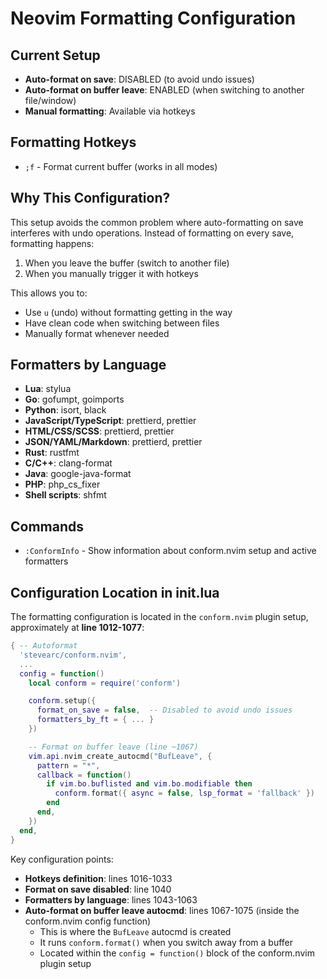 # Neovim Formatting Configuration

## Current Setup

- **Auto-format on save**: DISABLED (to avoid undo issues)
- **Auto-format on buffer leave**: ENABLED (when switching to another file/window)
- **Manual formatting**: Available via hotkeys

## Formatting Hotkeys

- `;f` - Format current buffer (works in all modes)

## Why This Configuration?

This setup avoids the common problem where auto-formatting on save interferes with undo operations. Instead of formatting on every save, formatting happens:

1. When you leave the buffer (switch to another file)
2. When you manually trigger it with hotkeys

This allows you to:

- Use `u` (undo) without formatting getting in the way
- Have clean code when switching between files
- Manually format whenever needed

## Formatters by Language

- **Lua**: stylua
- **Go**: gofumpt, goimports
- **Python**: isort, black
- **JavaScript/TypeScript**: prettierd, prettier
- **HTML/CSS/SCSS**: prettierd, prettier
- **JSON/YAML/Markdown**: prettierd, prettier
- **Rust**: rustfmt
- **C/C++**: clang-format
- **Java**: google-java-format
- **PHP**: php_cs_fixer
- **Shell scripts**: shfmt

## Commands

- `:ConformInfo` - Show information about conform.nvim setup and active formatters

## Configuration Location in init.lua

The formatting configuration is located in the `conform.nvim` plugin setup, approximately at **line 1012-1077**:

```lua
{ -- Autoformat
  'stevearc/conform.nvim',
  ...
  config = function()
    local conform = require('conform')

    conform.setup({
      format_on_save = false,  -- Disabled to avoid undo issues
      formatters_by_ft = { ... }
    })

    -- Format on buffer leave (line ~1067)
    vim.api.nvim_create_autocmd("BufLeave", {
      pattern = "*",
      callback = function()
        if vim.bo.buflisted and vim.bo.modifiable then
          conform.format({ async = false, lsp_format = 'fallback' })
        end
      end,
    })
  end,
}
```

Key configuration points:

- **Hotkeys definition**: lines 1016-1033
- **Format on save disabled**: line 1040
- **Formatters by language**: lines 1043-1063
- **Auto-format on buffer leave autocmd**: lines 1067-1075 (inside the conform.nvim config function)
  - This is where the `BufLeave` autocmd is created
  - It runs `conform.format()` when you switch away from a buffer
  - Located within the `config = function()` block of the conform.nvim plugin setup
